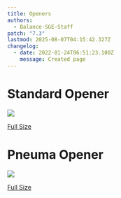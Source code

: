 ```yaml
---
title: Openers
authors:
  - Balance-SGE-Staff
patch: "7.3"
lastmod: 2025-08-07T04:15:42.327Z
changelog:
  - date: 2022-01-24T06:51:23.100Z
    message: Created page
---
```

# Standard Opener

![](https://raw.githubusercontent.com/The-Balance-FFXIV/balance-resource-static/master/data/sge_resources/images/Sage%20Toxikon%20Opener%20with%20Potion.png)

[Full Size](https://raw.githubusercontent.com/The-Balance-FFXIV/balance-resource-static/master/data/sge_resources/images/Sage%20Toxikon%20Opener%20with%20Potion.png)

# Pneuma Opener

![](https://raw.githubusercontent.com/The-Balance-FFXIV/balance-resource-static/master/data/sge_resources/images/Sage%20Pneuma%20Opener%20with%20Potion.png)

[Full Size](https://raw.githubusercontent.com/The-Balance-FFXIV/balance-resource-static/master/data/sge_resources/images/Sage%20Pneuma%20Opener%20with%20Potion.png)

